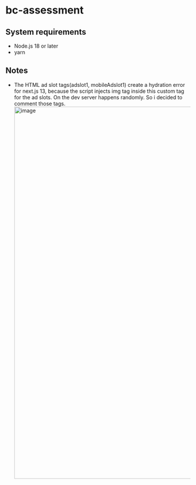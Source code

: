 # bc-assessment

## System requirements

- Node.js 18 or later
- yarn

## Notes

- The HTML ad slot tags(adslot1, mobileAdslot1) create a hydration error for next.js 13, because the script injects img tag inside this custom tag for the ad slots. On the dev server happens randomly. So i decided to comment those tags.
  <img width="1014" alt="image" src="https://github.com/giannis-vasilopoulos/bc-assessment/assets/17063140/1446da4c-a5cd-46ad-b77b-4cf0648509fd">
